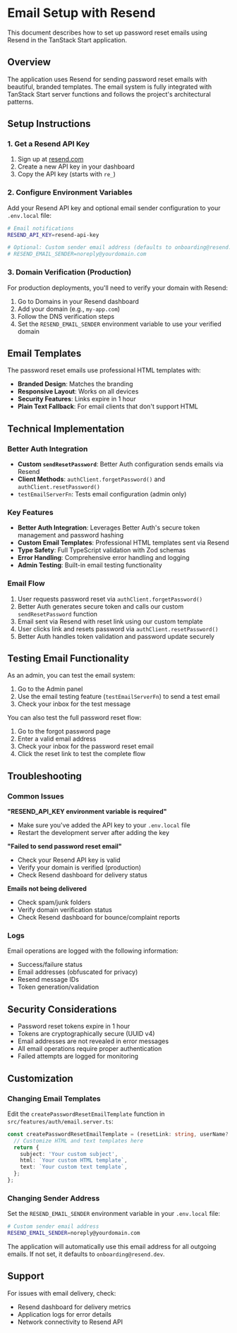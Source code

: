 # Email Setup with Resend

This document describes how to set up password reset emails using Resend in the TanStack Start application.

## Overview

The application uses Resend for sending password reset emails with beautiful, branded templates. The email system is fully integrated with TanStack Start server functions and follows the project's architectural patterns.

## Setup Instructions

### 1. Get a Resend API Key

1. Sign up at [resend.com](https://resend.com)
2. Create a new API key in your dashboard
3. Copy the API key (starts with `re_`)

### 2. Configure Environment Variables

Add your Resend API key and optional email sender configuration to your `.env.local` file:

```bash
# Email notifications
RESEND_API_KEY=resend-api-key

# Optional: Custom sender email address (defaults to onboarding@resend.dev)
# RESEND_EMAIL_SENDER=noreply@yourdomain.com
```

### 3. Domain Verification (Production)

For production deployments, you'll need to verify your domain with Resend:

1. Go to Domains in your Resend dashboard
2. Add your domain (e.g., `my-app.com`)
3. Follow the DNS verification steps
4. Set the `RESEND_EMAIL_SENDER` environment variable to use your verified domain

## Email Templates

The password reset emails use professional HTML templates with:

- **Branded Design**: Matches the branding
- **Responsive Layout**: Works on all devices
- **Security Features**: Links expire in 1 hour
- **Plain Text Fallback**: For email clients that don't support HTML

## Technical Implementation

### Better Auth Integration

- **Custom `sendResetPassword`**: Better Auth configuration sends emails via Resend
- **Client Methods**: `authClient.forgetPassword()` and `authClient.resetPassword()`
- `testEmailServerFn`: Tests email configuration (admin only)

### Key Features

- **Better Auth Integration**: Leverages Better Auth's secure token management and password hashing
- **Custom Email Templates**: Professional HTML templates sent via Resend
- **Type Safety**: Full TypeScript validation with Zod schemas
- **Error Handling**: Comprehensive error handling and logging
- **Admin Testing**: Built-in email testing functionality

### Email Flow

1. User requests password reset via `authClient.forgetPassword()`
2. Better Auth generates secure token and calls our custom `sendResetPassword` function
3. Email sent via Resend with reset link using our custom template
4. User clicks link and resets password via `authClient.resetPassword()`
5. Better Auth handles token validation and password update securely

## Testing Email Functionality

As an admin, you can test the email system:

1. Go to the Admin panel
2. Use the email testing feature (`testEmailServerFn`) to send a test email
3. Check your inbox for the test message

You can also test the full password reset flow:

1. Go to the forgot password page
2. Enter a valid email address
3. Check your inbox for the password reset email
4. Click the reset link to test the complete flow

## Troubleshooting

### Common Issues

**"RESEND_API_KEY environment variable is required"**
- Make sure you've added the API key to your `.env.local` file
- Restart the development server after adding the key

**"Failed to send password reset email"**
- Check your Resend API key is valid
- Verify your domain is verified (production)
- Check Resend dashboard for delivery status

**Emails not being delivered**
- Check spam/junk folders
- Verify domain verification status
- Check Resend dashboard for bounce/complaint reports

### Logs

Email operations are logged with the following information:
- Success/failure status
- Email addresses (obfuscated for privacy)
- Resend message IDs
- Token generation/validation

## Security Considerations

- Password reset tokens expire in 1 hour
- Tokens are cryptographically secure (UUID v4)
- Email addresses are not revealed in error messages
- All email operations require proper authentication
- Failed attempts are logged for monitoring

## Customization

### Changing Email Templates

Edit the `createPasswordResetEmailTemplate` function in `src/features/auth/email.server.ts`:

```typescript
const createPasswordResetEmailTemplate = (resetLink: string, userName?: string) => {
  // Customize HTML and text templates here
  return {
    subject: 'Your custom subject',
    html: `Your custom HTML template`,
    text: `Your custom text template`,
  };
};
```

### Changing Sender Address

Set the `RESEND_EMAIL_SENDER` environment variable in your `.env.local` file:

```bash
# Custom sender email address
RESEND_EMAIL_SENDER=noreply@yourdomain.com
```

The application will automatically use this email address for all outgoing emails. If not set, it defaults to `onboarding@resend.dev`.

## Support

For issues with email delivery, check:
- Resend dashboard for delivery metrics
- Application logs for error details
- Network connectivity to Resend API
